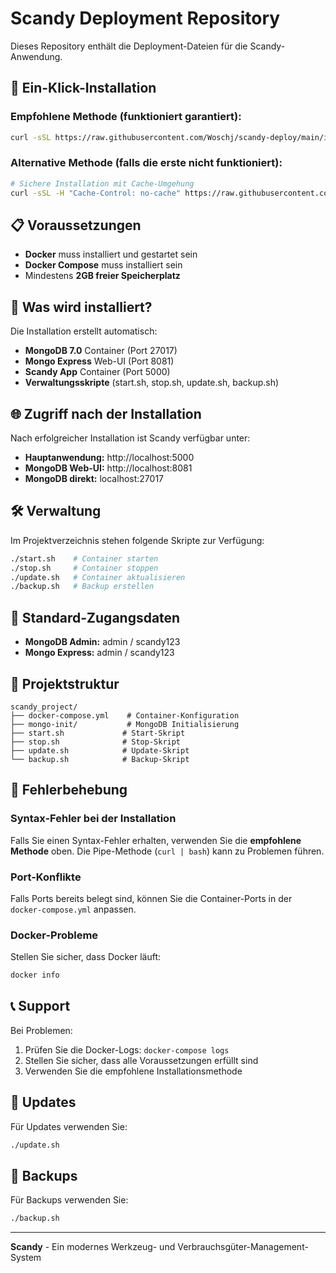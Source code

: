 # Scandy Deployment Repository

Dieses Repository enthält die Deployment-Dateien für die Scandy-Anwendung.

## 🚀 Ein-Klick-Installation

### Empfohlene Methode (funktioniert garantiert):
```bash
curl -sSL https://raw.githubusercontent.com/Woschj/scandy-deploy/main/install.sh -o install.sh && chmod +x install.sh && ./install.sh
```

### Alternative Methode (falls die erste nicht funktioniert):
```bash
# Sichere Installation mit Cache-Umgehung
curl -sSL -H "Cache-Control: no-cache" https://raw.githubusercontent.com/Woschj/scandy-deploy/main/install.sh -o install.sh && chmod +x install.sh && ./install.sh
```

## 📋 Voraussetzungen

- **Docker** muss installiert und gestartet sein
- **Docker Compose** muss installiert sein
- Mindestens **2GB freier Speicherplatz**

## 🔧 Was wird installiert?

Die Installation erstellt automatisch:

- **MongoDB 7.0** Container (Port 27017)
- **Mongo Express** Web-UI (Port 8081)
- **Scandy App** Container (Port 5000)
- **Verwaltungsskripte** (start.sh, stop.sh, update.sh, backup.sh)

## 🌐 Zugriff nach der Installation

Nach erfolgreicher Installation ist Scandy verfügbar unter:

- **Hauptanwendung:** http://localhost:5000
- **MongoDB Web-UI:** http://localhost:8081
- **MongoDB direkt:** localhost:27017

## 🛠️ Verwaltung

Im Projektverzeichnis stehen folgende Skripte zur Verfügung:

```bash
./start.sh    # Container starten
./stop.sh     # Container stoppen
./update.sh   # Container aktualisieren
./backup.sh   # Backup erstellen
```

## 🔐 Standard-Zugangsdaten

- **MongoDB Admin:** admin / scandy123
- **Mongo Express:** admin / scandy123

## 📁 Projektstruktur

```
scandy_project/
├── docker-compose.yml    # Container-Konfiguration
├── mongo-init/           # MongoDB Initialisierung
├── start.sh             # Start-Skript
├── stop.sh              # Stop-Skript
├── update.sh            # Update-Skript
└── backup.sh            # Backup-Skript
```

## 🐛 Fehlerbehebung

### Syntax-Fehler bei der Installation
Falls Sie einen Syntax-Fehler erhalten, verwenden Sie die **empfohlene Methode** oben. Die Pipe-Methode (`curl | bash`) kann zu Problemen führen.

### Port-Konflikte
Falls Ports bereits belegt sind, können Sie die Container-Ports in der `docker-compose.yml` anpassen.

### Docker-Probleme
Stellen Sie sicher, dass Docker läuft:
```bash
docker info
```

## 📞 Support

Bei Problemen:
1. Prüfen Sie die Docker-Logs: `docker-compose logs`
2. Stellen Sie sicher, dass alle Voraussetzungen erfüllt sind
3. Verwenden Sie die empfohlene Installationsmethode

## 🔄 Updates

Für Updates verwenden Sie:
```bash
./update.sh
```

## 💾 Backups

Für Backups verwenden Sie:
```bash
./backup.sh
```

---

**Scandy** - Ein modernes Werkzeug- und Verbrauchsgüter-Management-System 